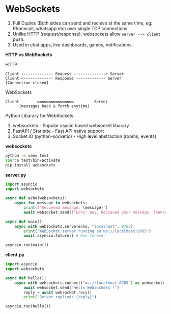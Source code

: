 # WebSockets
1. Full Duplex (Both sides can send and recieve at the same time, eg: Phonecall, whatsapp etc) over single TCP connections
2. Unlike HTTP (request/response), websockets allow `server --> client` push.
3. Used in chat apps, live dashboards, games, notifications.

**HTTP vs WebSockets**

HTTP
```
Client -------------- Request --------------> Server
Client <------------- Response ------------- Server
[Connection closed]
```

WebSockets
```
Client        ⇆⇆⇆⇆⇆⇆⇆⇆⇆⇆⇆⇆⇆⇆⇆⇆         Server
      (messages back & forth anytime)
```

Python Libarary for WebSockets:
1. websockets - Popular asycio based websocket libarary
2. FastAPI / Starlette  - Fast API native support
3. Socket.IO (python-socketio) - High level abstraction (rooms, events)

**websockets**

```bash
python -m venv test
source test/bin/activate
pip install websockets
```

**server.py**
```python
import asyncio
import websockets

async def echo(websockets):
    async for message in websockets:
        print(f"Recieved message: {message}")
        await websocket.send(f"Echo: Hey, Recieved your message. Thanks")

async def main():
    async with websockets.serve(echo, "localhost", 8765):
        print("WebSocket server running on ws://localhost:8765")
        await asyncio.Future() # Run forever

asyncio.run(main())
```

**client.py**
```python
import asyncio
import websockets

async def hello():
    async with websockets.connect("ws://localhost:8765") as websocket:
        await websocket.send("Hello Websockets !")
        reply = await websocket.recv()
        print("Server replied: {reply}")

asyncio.run(hello())
```
